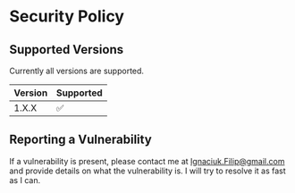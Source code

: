 # Security Policy

## Supported Versions

Currently all versions are supported.

| Version | Supported          |
| ------- | ------------------ |
| 1.X.X   | :white_check_mark: |

## Reporting a Vulnerability

If a vulnerability is present, please contact me at Ignaciuk.Filip@gmail.com and provide details on what the vulnerability is. I will try to resolve it as fast as I can.
